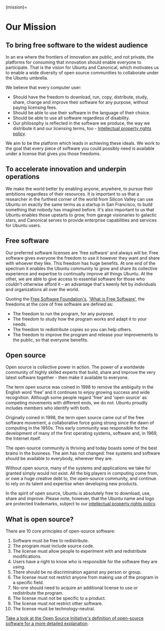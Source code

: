 (mission)=

# Our Mission

## To bring free software to the widest audience

In an era where the frontiers of innovation are public, and not private, the platforms for consuming that innovation should enable everyone to participate. That is the vision for Ubuntu and Canonical, which motivates us to enable a wide diversity of open source communities to collaborate under the Ubuntu umbrella.

We believe that every computer user:

- Should have the freedom to download, run, copy, distribute, study, share, change and improve their software for any purpose, without paying licensing fees.
- Should be able to use their software in the language of their choice.
- Should be able to use all software regardless of disability.
- Our philosophy is reflected in the software we produce, the way we distribute it and our licensing terms, too - [Intellectual property rights policy](https://canonical.com/legal/intellectual-property-policy).

We aim to be the platform which leads in achieving these ideals. We work to the goal that every piece of software you could possibly need is available under a license that gives you those freedoms.

## To accelerate innovation and underpin operations

We make the world better by enabling anyone, anywhere, to pursue their ambitions regardless of their resources. It is important to us that a researcher in the furthest corner of the world from Silicon Valley can use Ubuntu on exactly the same terms as a startup in San Francisco, to build something that nobody has imagined before. It's also important to us that Ubuntu enables those upstarts to grow, from garage visionaries to galactic stars, and Canonical serves to provide enterprise capabilities and services for Ubuntu users.

## Free software

Our preferred software licenses are 'free software' and always will be. Free software gives everyone the freedom to use it however they want and share with whoever they like. This freedom has huge benefits. At one end of the spectrum it enables the Ubuntu community to grow and share its collective experience and expertise to continually improve all things Ubuntu. At the other, we are able to give access to essential software for those who couldn't otherwise afford it – an advantage that's keenly felt by individuals and organizations all over the world.

Quoting the [Free Software Foundation's](https://www.fsf.org/), ['What is Free Software'](https://www.gnu.org/philosophy/free-sw.html), the freedoms at the core of free software are defined as:

- The freedom to run the program, for any purpose.
- The freedom to study how the program works and adapt it to your needs.
- The freedom to redistribute copies so you can help others.
- The freedom to improve the program and release your improvements to the public, so that everyone benefits.

## Open source

Open source is collective power in action. The power of a worldwide community of highly skilled experts that build, share and improve the very latest software together - then make it available to everyone.

The term open source was coined in 1998 to remove the ambiguity in the English word 'free' and it continues to enjoy growing success and wide recognition. Although some people regard 'free' and 'open source' as competing movements with different ends, we do not. Ubuntu proudly includes members who identify with both.

Originally coined in 1998, the term open source came out of the free software movement, a collaborative force going strong since the dawn of computing in the 1950s. This early community was responsible for the development of many of the first operating systems, software and, in 1969, the Internet itself.

The open-source community is thriving and today boasts some of the best brains in the business. The aim has not changed: free systems and software should be available to everybody, wherever they are.

Without open source, many of the systems and applications we take for granted simply would not exist. All the big players in computing come from, or owe a huge creative debt to, the open-source community, and continue to rely on its talent and expertise when developing new products.

In the spirit of open source, Ubuntu is absolutely free to download, use, share and improve. Please note, however, that the Ubuntu name and logo are protected trademarks, subject to our [intellectual property rights policy](https://canonical.com/legal/intellectual-property-policy).

## What is open source?

There are 10 core principles of open-source software:

1. Software must be free to redistribute.
1. The program must include source code.
1. The license must allow people to experiment with and redistribute modifications.
1. Users have a right to know who is responsible for the software they are using.
1. There should be no discrimination against any person or group.
1. The license must not restrict anyone from making use of the program in a specific field.
1. No-one should need to acquire an additional license to use or redistribute the program.
1. The license must not be specific to a product.
1. The license must not restrict other software.
1. The license must be technology-neutral.

[Take a look at the Open Source Initiative's definition of open-source software for a more detailed explanation](https://opensource.org/osd).
